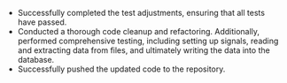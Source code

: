 - Successfully completed the test adjustments, ensuring that all tests have passed.
- Conducted a thorough code cleanup and refactoring. Additionally, performed comprehensive testing, including setting up signals, reading and extracting data from files, and ultimately writing the data into the database.
- Successfully pushed the updated code to the repository.
